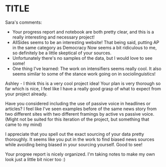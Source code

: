 # TITLE

Sara's comments:
- Your progress report and notebook are both pretty clear, and this is a really interesting and necessary project!
- AllSides seems to be an interesting website! That being said, putting AP in the same category as Democracy Now seems a bit ridiculous to me, so definitely be a little skeptical of your sources.
- Unfortunately there's no samples of the data, but I would love to see some!
- One thing I've learned: The work on intensifiers seems really cool. It also seems similar to some of the stance work going on in sociolinguistics!
  
Ashley -
I think this is a very cool project idea! Your plan is very thorough so far which is nice, I feel like I have a really good
grasp of what to expect from your project already. 

Have you considered including the use of passive voice in headlines or articles? I feel like I've seen
examples before of the same news story from two different sites with two different framings by active vs passive voice.
(Might not be suited for this iteration of the project, but something that came to my mind)

I appreciate that you spell out the exact sourcing of your data pretty thoroughly. It seems like you put in the work to find
biased news sources while avoiding being biased in your sourcing yourself. Good to see!

Your progree report is nicely organized. I'm taking notes to make my own look just a little bit nicer too :)
